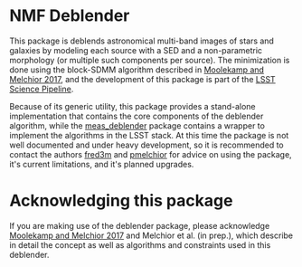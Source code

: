 # NMF Deblender

This package is deblends astronomical multi-band images of stars and galaxies by modeling each source with a SED and a non-parametric morphology (or multiple such components per source). The minimization is done using the block-SDMM algorithm described in [Moolekamp and Melchior 2017](https://arxiv.org/abs/1708.09066), and the development of this package is part of the [LSST Science Pipeline](https://pipelines.lsst.io).

Because of its generic utility, this package provides a stand-alone implementation that contains the core components of the deblender algorithm, while the [meas_deblender](https://github.com/lsst/meas_deblender) package contains a wrapper to implement the algorithms in the LSST stack. At this time the package is not well documented and under heavy development, so it is recommended to contact the authors [fred3m](https://github.com/fred3m) and [pmelchior](https://github.com/pmelchior) for advice on using the package, it's current limitations, and it's planned upgrades.

# Acknowledging this package
If you are making use of the deblender package, please acknowledge [Moolekamp and Melchior 2017](https://arxiv.org/abs/1708.09066) and Melchior et al. (in prep.), which describe in detail the concept as well as algorithms and constraints used in this deblender.
